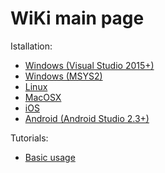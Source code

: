 # WiKi main page

Istallation:
- [Windows (Visual Studio 2015+)](InstallMSVS.md)
- [Windows (MSYS2)](InstallMSYS.md)
- [Linux](InstallLinux.md)
- [MacOSX](InstallMacOSX.md)
- [iOS](InstallIOS.md)
- [Android (Android Studio 2.3+)](InstallAndroid.adoc)

Tutorials:
- [Basic usage](UsageTutorial.md)
